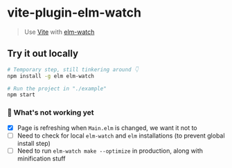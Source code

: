 # vite-plugin-elm-watch
> Use [Vite](https://vitejs.dev) with [elm-watch](https://lydell.github.io/elm-watch/)


## Try it out locally

```sh
# Temporary step, still tinkering around 👇
npm install -g elm elm-watch

# Run the project in "./example"
npm start
```

### 🚧 What's not working yet

- [x] Page is refreshing when `Main.elm` is changed, we want it not to
- [ ] Need to check for local `elm-watch` and `elm` installations (to prevent global install step)
- [ ] Need to run `elm-watch make --optimize` in production, along with minification stuff
